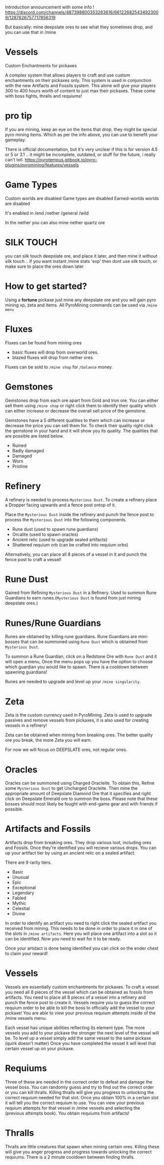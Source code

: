 Introduction announcement with some info !
https://discord.com/channels/487398800353263616/661226825434923009/1287826757717856319

But basically: mine deepslate ores to see what they sometimes drop, and you can use that in /mine

# Vessels
Custom Enchantments for pickaxes

A complex system that allows players to craft and use custom enchantments on their pickaxes only. This system is used in conjunction with the new Artifacts and Fossils system. This alone will give your players 300 to 400 hours worth of content to just max their pickaxes. These come with boss fights, thralls and requiums!

# pro tip

If you are mining, keep an eye on the items that drop, they might be special pyro mining items. Which as per the info above, you can use to benefit your gameplay.

There is official documentation, but it's very unclear if this is for version 4.5 or 5 or 3.1 .. it might be incomplete, outdated, or stuff for the future, i really can't tell. https://pyrotempus.gitbook.io/pyro-plugins/pyromining/features/vessels

# Game Types
Custom worlds are disabled
Game types are disabled
Earned-worlds worlds are disabled

It's enabled in 
/end
/nether
/general
/wild

In the nether you can also mine nether quartz ore

# SILK TOUCH
you can silk touch deepslate ore, and place it later, and then mine it without silk touch .. 
if you want instant /mine stats 'exp' then dont use silk touch, or make sure to place the ores down later






# How to get started?
Using a **fortune** pickaxe just mine any deepslate ore and you will gain pyro mining xp, zeta and items. All PyroMining commands can be used via `/mine menu`

# Fluxes
Fluxes can be found from mining ores
- basic fluxes will drop from overworld ores.
- blazed fluxes will drop from nether ores.

Fluxes can be sold to `/mine shop` for `/balance` money.

# Gemstones
Gemstones drop from each ore apart from Gold and Iron ore. You can either sell them using `/mine shop` or right click them to identify their quality which can either increase or decrease the overall sell price of the gemstone.

Gemstones have a 5 different qualities to them which can increase or decrease the price you can sell them for. To check their quality right click the gemstone in your hand and it will show you its quality. The qualities that are possible are listed below.

- Ruined
- Badly damaged
- Damaged
- Worn
- Pristine

# Refinery
A refinery is needed to process `Mysterious Dust`. To create a refinery place a Dropper facing upwards and a fence post ontop of it.

Place the `Mysterious Dust` inside the refinery and punch the fence post to process the `Mysterious Dust` into the following components.

- Rune dust (used to spawn rune guardians)
- Orcalite (used to spawn oracles)
- Ancient relic (used to upgrade sealed artifacts)
- Shattered requium orb (can be crafted into requium orbs)

Alternatively, you can place all 8 pieces of a vessel in it and punch the fence post to craft a vessel!

# Rune Dust
Gained from Refining `Mysterious Dust` in a Refinery. Used to summon Rune Guardians to earn runes.(`Mysterious Dust` is found from just mining deepslate ores.)

# Runes/Rune Guardians
Runes are obtained by killing rune guardians. Rune Guardians are mini-bosses that can be summoned using `Rune Dust` which is obtained from `Mysterious Dust`.

To summon a Rune Guardian, click on a Redstone Ore with `Rune Dust` and it will open a menu, Once the menu pops up you have the option to choose which guardian you would like to spawn. There is a cooldown between spawning guardians!

Runes are needed to upgrade and level up your `/mine singularity`.

# Zeta
Zeta is the custom currency used in PyroMining. Zeta is used to upgrade passives and remove vessels from pickaxes, it is also used for creating vessels in a refinery!

Zeta can be obtained when mining from breaking ores. The better quality ore you break, the more Zeta you will earn.

For now we will focus on DEEPSLATE ores, not regular ones.

# Oracles
Oracles can be summoned using Charged Oracleite. To obtain this, Refine some `Mysterious Dust` to get Uncharged Oracleite. Then mine the appropriate amount of Deepslate Diamond Ore that it specifies and right click on Deepslate Emerald ore to summon the boss. Please note that these bosses should most likely be fought with end-game gear and with friends if possible.

# Artifacts and Fossils
Artifacts drop from breaking ores. They drop various loot, including ores and Fossils. Once they're identified you will recieve various drops. You can up your artifact tier by using an ancient relic on a sealed artifact.

There are 9 rarity tiers.
- Basic
- Unusual
- Epic
- Exceptional
- Legendary
- Fabled
- Mythic
- Celestial
- Divine

In order to identify an artifact you need to right click the sealed artifact you received from mining. This needs to be done in order to place it in one of the slots in `/mine artifacts`. Here you will place one artifact into a slot so it can be identified. Now you need to wait for it to be ready.

Once your artidact is done being identified you can click on the ender chest to claim your reward!

# Vessels
Vessels are essentially custom enchantments for pickaxes. To craft a vessel you need all 8 pieces of the vessel which can be obtained as fossils from artifacts. You need to place all 8 pieces of a vessel into a refinery and punch the fence post to create it. Vessels require you to guess the correct requium order to be able to kill the boss to officially add the vessel to your pickaxe! You are able to view your previous requium attempts inside of the /mine vessels menu.

Each vessel has unique abilities reflecting its element type. The more vessels you add to your pickaxe the stronger the next level of the vessel will be. To level up a vessel simply add the same vessel to the same pickaxe (quirk doesn't matter) Once you have completed the vessel it will level that certain vessel up on your pickaxe.

# Requiums
Three of these are needed in the correct order to defeat and damage the vessel boss. You can randomly guess and try to find out the correct order or you can kill thralls. Killing thralls will give you progress to unlocking the correct requium needed for that slot. Once you obtain 100% in a certain slot it will tell you the correct requium to use. You can view your previous requium attempts for that vessel in /mine vessels and selecting the (previous attempts book). You obtain requiums from artifacts!

# Thralls
Thralls are little creatures that spawn when mining certain ores. Killing these will give you anger progress and progress towards unlocking the correct requiums. There is a 2 minute cooldown between finding thralls.